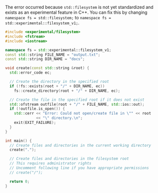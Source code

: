 The error occurred because `std::filesystem` is not yet standardized and exists as an experimental feature in C++. You can fix this by changing `namespace fs = std::filesystem;` to `namespace fs = std::experimental::filesystem_v1;`.

```cpp
#include <experimental/filesystem>
#include <fstream>
#include <iostream>

namespace fs = std::experimental::filesystem_v1;
const std::string FILE_NAME = "output.txt";
const std::string DIR_NAME = "docs";

void create(const std::string &root) {
  std::error_code ec;

  // Create the directory in the specified root
  if (!fs::exists(root + "/" + DIR_NAME, ec))
    fs::create_directory(root + "/" + DIR_NAME, ec);

  // Create the file in the specified root if it does not exist
  std::ofstream outfile(root + "/" + FILE_NAME, std::ios::out);
  if (!outfile.is_open()) {
    std::cerr << "Error: Could not open/create file in \"" << root
              << "\" directory.\n";
    exit(EXIT_FAILURE);
  }
}

int main() {
  // Create files and directories in the current working directory
  create(".");

  // Create files and directories in the filesystem root
  // This requires administrator rights
  // Uncomment following line if you have appropriate permissions
  // create("/");

  return 0;
}
```
